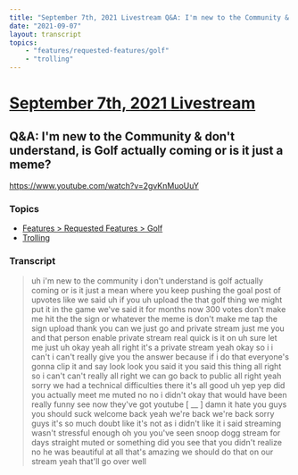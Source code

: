 ```yaml
---
title: "September 7th, 2021 Livestream Q&A: I'm new to the Community & don't understand, is Golf actually coming or is it just a meme?"
date: "2021-09-07"
layout: transcript
topics:
    - "features/requested-features/golf"
    - "trolling"
---
```

# [September 7th, 2021 Livestream](../2021-09-07.md)
## Q&A: I'm new to the Community & don't understand, is Golf actually coming or is it just a meme?
https://www.youtube.com/watch?v=2gvKnMuoUuY

### Topics
* [Features > Requested Features > Golf](../topics/features/requested-features/golf.md)
* [Trolling](../topics/trolling.md)

### Transcript

> uh i'm new to the community i don't understand is golf actually coming or is it just a mean where you keep pushing the goal post of upvotes like we said uh if you uh upload the that golf thing we might put it in the game we've said it for months now 300 votes don't make me hit the the sign or whatever the meme is don't make me tap the sign upload thank you can we just go and private stream just me you and that person enable private stream real quick is it on uh sure let me just uh okay yeah all right it's a private stream yeah okay so i i can't i can't really give you the answer because if i do that everyone's gonna clip it and say look look you said it you said this thing all right so i can't can't really all right we can go back to public all right yeah sorry we had a technical difficulties there it's all good uh yep yep did you actually meet me muted no no i didn't okay that would have been really funny see now they've got youtube [ __ ] damn it hate you guys you should suck welcome back yeah we're back we're back sorry guys it's so much doubt like it's not as i didn't like it i said streaming wasn't stressful enough oh you you've seen snoop dogg stream for days straight muted or something did you see that you didn't realize no he was beautiful at all that's amazing we should do that on our stream yeah that'll go over well
